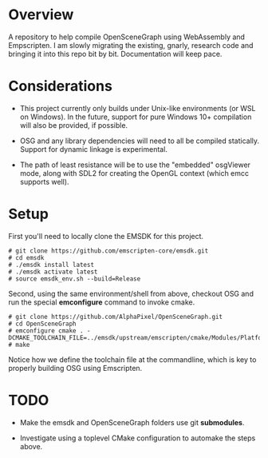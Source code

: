 # Overview

A repository to help compile OpenSceneGraph using WebAssembly and Empscripten.
I am slowly migrating the existing, gnarly, research code and bringing it into
this repo bit by bit. Documentation will keep pace.

# Considerations

- This project currently only builds under Unix-like environments (or WSL on
  Windows). In the future, support for pure Windows 10+ compilation will also be
  provided, if possible.

- OSG and any library dependencies will need to all be compiled statically.
  Support for dynamic linkage is experimental.

- The path of least resistance will be to use the "embedded" osgViewer mode,
  along with SDL2 for creating the OpenGL context (which emcc supports well).

# Setup

First you'll need to locally clone the EMSDK for this project.

```
# git clone https://github.com/emscripten-core/emsdk.git
# cd emsdk
# ./emsdk install latest
# ./emsdk activate latest
# source emsdk_env.sh --build=Release
```
Second, using the same environment/shell from above, checkout OSG and run the
special **emconfigure** command to invoke cmake.

```
# git clone https://github.com/AlphaPixel/OpenSceneGraph.git
# cd OpenSceneGraph
# emconfigure cmake . -DCMAKE_TOOLCHAIN_FILE=../emsdk/upstream/emscripten/cmake/Modules/Platform/Emscripten.cmake
# make
```

Notice how we define the toolchain file at the commandline, which is key to
properly building OSG using Emscripten.

# TODO

- Make the emsdk and OpenSceneGraph folders use git **submodules**.

- Investigate using a toplevel CMake configuration to automake the steps above.
